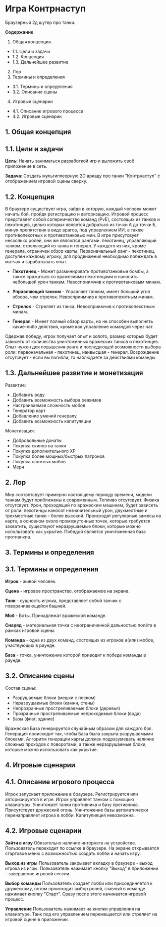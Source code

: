 # Игра Контрнаступ
Браузерный 2д шутер про танки.

**Содержание**
1. Общая концепция
* 1.1. Цели и задачи
* 1.2. Концепция
* 1.3. Дальнейшее развитие
2. Лор
3. Термины и определения
* 3.1. Термины и определения
* 3.2. Описание сцены
4. Игровые сценарии
* 4.1. Описание игрового процесса
* 4.2. Игровые сценарии

## 1. Общая концепция

## 1.1. Цели и задачи

**Цель**: Начать заниматься разработкой игр и выложить своё приложение в сеть.

**Задача**: Создать мультиплеерную 2D аркаду про танки "Контрнаступ" с отображением игровой сцены сверху.

## 1.2. Концепция
В браузере существует игра, зайдя в  которую, каждый человек может начать бой, пройдя регистрацию и авторизацию.
Игровой процесс представяет собой соперничество команд (PvE), состоящих из танков и пехотинцев, целью которых является
добраться из точки А до точки Б, минуя препятствия в виде врагов, под управлением ИИ, а также противопехотных и противотанковых мин.
В игре присутсвует несколько ролей, они же являются рангами: пехотинец, управляющий танком, стреляющий из танка и генерал. У каждого из них, кроме генерала, ограничен обзор карты. Первоначальный ранг - пехотинец, доступен каждому игроку, для продвижения необходимо побеждать в матчах и зарабатывать опыт.

* **Пехотинец** - Может разминировать противотанковые бомбы, а также сражаться со вражескими пехотинцами и наносить небольшой урон танкам. Невосприимчив к противотанковым минам.

* **Управляющий танком** - Управляет танком, имеет больший угол обзора, чем стрелок. Невосприимчив к противопехотным минам.

* **Стрелок** - Стреляет из танка. Невосприимчив к противопехотным минам.

* **Генерал** - Имеет полный обзор карты, но не способен выполнять какие-либо действия, кроме как управление командой через чат.

Одержав победу, игрок получает опыт и золото, размер которых будет зависеть от количества уничтоженных вражеских танков и пехотинцев. Опыт нужен для повышения ранга и последующей возможности выбора роли: первоначальная - пехотинец, наивысшая - генерал. Возрождение отсутсвует - если вы погибли, то наблюдаете за действиями команды.


## 1.3. Дальнейшее развитие и монетизация
Развитие:
* Добавить воду
* Добавить возможность выбора режимов
* Настраиваемая сложность мобов
* Генератор карт
* Добавление умений генералу
* Добавить возможность капитуляции

Монетизация:
* Добровольные донаты
* Покупка скинов на танки
* Покупка дополнительного XP
* Покупка более мощных/быстрых патронов
* Покупка сложных мобов
* Мерч

## 2. Лор

Мир соответсвует примерно настоящему периоду времени, модели танкам будут приближены к современным. Топливо отсутсвует. Физика отсутсвует. Урон, проходящий по вражеским машинам, будет зависеть от роли: пехотинцы наносят незначительный урон, двухместные и трехместные танки - более высокий. Происходят регулярные замесы на карте, в основном около промежуточных точек, которые требуется захватить, существуют неразрушаемые блоки, которые можно использовать как укрытие. Победой является уничтоженная база противнкиа.

## 3. Термины и определения

## 3.1. Термины и определения

**Игрок** - живой человек.

**Сцена** - игровое пространство, отображаемое на экране.

**Танк** - сущность игрока, представляет собой танчик с поворачивающейся башней.

**Моб** - Боты. Принадлежат вражеской команде.

**Снаряд** - материальная точка с неограниченной дальностью полёта в рамках игровой сцены.

**Команда** - одна из двух команд, состоящих из игроков и(или) мобов, участвующих в раунде.

**База** - точка, уничтожение которой приводит к победе команды в раунде.

## 3.2. Описание сцены
Состав сцены:
* Разрушаемые блоки (мешки с песком)
* Неразрушаемые блоки (камни, стены)
* Непрозрачные простреливаемые блоки (деревья)
* Прозрачные простреливаемые непроходимые блоки (вода)
* Базы (флаг, здание)

Вражеская База генерируется случайным образом для каждого боя.
Генерация происходит так, чтобы База была закрыта разрушаемыми блоками.
Алгоритм генерации карты должен подразумевать наличие сложных проходов с поворотами, а также неразрушаемые блоки, которые можно использовать как укрытие.


## 4. Игровые сценарии

## 4.1. Описание игрового процесса
Игрок запускает приложение в браузере.
Регистрируется или авторизируется в игре.
Игрок управляет танком с помощью клавиатуры. Уничтожает танки противника и базу противника.
Присутствует дружеский огонь.
Уничтожение базы автоматически перенаправляет игрока в лобби.
Капитулияция невозможна.


## 4.2. Игровые сценарии

**Зайти в игру**
Обязательно наличие интернета на устройстве.
Пользователь переходит по ссылке в браузере.
На экране открывается стартовое меню с возможностью создать лобби и начать игру.

**Выход из игры**
Пользователь закрывает вкладку в браузере - выход игрока из игры.
Пользователь нажимает кнопку "Выход" в приложении - завершение игровой сессии. 

**Выбор команды**
Пользователь создает лобби или присоединяется к дружескому, потом происходит выбор ролей, главный в команде нажимает кнопку "Старт".
Сразу после этого начинается игровой процесс.

**Управление**
Пользователь нажимает на кнопки управления на клавиатуре.
Танк под его управлением перемещается или стреляет на игровой сцене в приложении.
